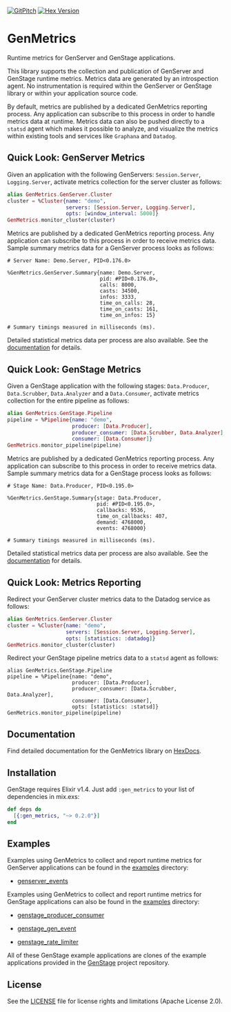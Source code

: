 [![GitPitch](https://gitpitch.com/assets/badge.svg)](https://gitpitch.com/onetapbeyond/gen_metrics)
[![Hex Version](https://img.shields.io/hexpm/v/gen_metrics.svg "Hex Version")](https://hex.pm/packages/gen_metrics)

# GenMetrics

Runtime metrics for GenServer and GenStage applications.

This library supports the collection and publication of GenServer and GenStage runtime metrics. Metrics data are generated by an introspection agent. No instrumentation is required within the GenServer or GenStage library or within your application source code.

By default, metrics are published by a dedicated GenMetrics reporting process. Any application can subscribe to this process in order to handle metrics data at runtime. Metrics data can also be pushed directly to a `statsd` agent which makes it possible to analyze, and visualize the metrics within existing tools and services like `Graphana` and `Datadog`.

## Quick Look: GenServer Metrics

Given an application with the following GenServers: `Session.Server`, `Logging.Server`, activate metrics collection for the server cluster as follows:

```elixir
alias GenMetrics.GenServer.Cluster
cluster = %Cluster{name: "demo",
                   servers: [Session.Server, Logging.Server],
                   opts: [window_interval: 5000]}
GenMetrics.monitor_cluster(cluster)
```

Metrics are published by a dedicated GenMetrics reporting process. Any application can subscribe to this process in order to receive metrics data. Sample summary metrics data for a GenServer process looks as follows:

```
# Server Name: Demo.Server, PID<0.176.0>

%GenMetrics.GenServer.Summary{name: Demo.Server,
                              pid: #PID<0.176.0>,
                              calls: 8000,
                              casts: 34500,
                              infos: 3333,
                              time_on_calls: 28,
                              time_on_casts: 161,
                              time_on_infos: 15}

# Summary timings measured in milliseconds (ms).
```

Detailed statistical metrics data per process are also available. See the [documentation](https://hexdocs.pm/gen_metrics) for details.

## Quick Look: GenStage Metrics

Given a GenStage application with the following stages: `Data.Producer`, `Data.Scrubber`, `Data.Analyzer` and a `Data.Consumer`, activate metrics collection for the entire pipeline as follows:

```elixir
alias GenMetrics.GenStage.Pipeline
pipeline = %Pipeline{name: "demo",
                     producer: [Data.Producer],
                     producer_consumer: [Data.Scrubber, Data.Analyzer],
                     consumer: [Data.Consumer]}
GenMetrics.monitor_pipeline(pipeline)
```

Metrics are published by a dedicated GenMetrics reporting process. Any application can subscribe to this process in order to receive metrics data. Sample summary metrics data for a GenStage process looks as follows:

```
# Stage Name: Data.Producer, PID<0.195.0>

%GenMetrics.GenStage.Summary{stage: Data.Producer,
                             pid: #PID<0.195.0>,
                             callbacks: 9536,
                             time_on_callbacks: 407,
                             demand: 4768000,
                             events: 4768000}

# Summary timings measured in milliseconds (ms).
```

Detailed statistical metrics data per process are also available. See the [documentation](https://hexdocs.pm/gen_metrics) for details.

## Quick Look: Metrics Reporting

Redirect your GenServer cluster metrics data to the Datadog service as follows:

```elixir
alias GenMetrics.GenServer.Cluster
cluster = %Cluster{name: "demo",
                   servers: [Session.Server, Logging.Server],
                   opts: [statistics: :datadog]}
GenMetrics.monitor_cluster(cluster)
```

Redirect your GenStage pipeline metrics data to a `statsd` agent as follows:

```
alias GenMetrics.GenStage.Pipeline
pipeline = %Pipeline{name: "demo",
                     producer: [Data.Producer],
                     producer_consumer: [Data.Scrubber, Data.Analyzer],
                     consumer: [Data.Consumer],
                     opts: [statistics: :statsd]}
GenMetrics.monitor_pipeline(pipeline)
```

## Documentation

Find detailed documentation for the GenMetrics library on [HexDocs](https://hexdocs.pm/gen_metrics).

## Installation

GenStage requires Elixir v1.4. Just add `:gen_metrics` to your list of dependencies in mix.exs:

```elixir
def deps do
  [{:gen_metrics, "~> 0.2.0"}]
end
```

## Examples

Examples using GenMetrics to collect and report runtime metrics for GenServer applications can be found in the [examples](examples) directory:

  * [genserver_events](examples/genserver_events.exs)

Examples using GenMetrics to collect and report runtime metrics for GenStage applications can also be found in the [examples](examples) directory:

  * [genstage_producer_consumer](examples/genstage_producer_consumer.exs)

  * [genstage_gen_event](examples/genstage_gen_event.exs)

  * [genstage_rate_limiter](examples/genstage_rate_limiter.exs)

All of these GenStage example applications are clones of the example applications provided in the [GenStage](http://github.com/elixir-lang/gen_stage) project repository.

## License

See the [LICENSE](LICENSE) file for license rights and limitations (Apache License 2.0).

